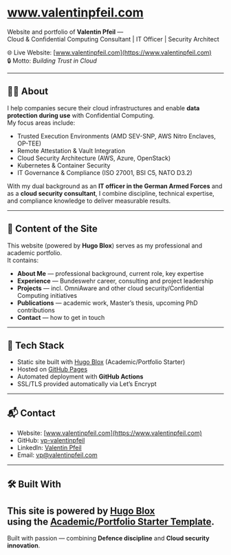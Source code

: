 # www.valentinpfeil.com

Website and portfolio of **Valentin Pfeil** —  
Cloud & Confidential Computing Consultant | IT Officer | Security Architect

🌐 Live Website: [www.valentinpfeil.com](https://www.valentinpfeil.com)  
🔒 Motto: *Building Trust in Cloud*  

---

## 👨‍💻 About
I help companies secure their cloud infrastructures and enable **data protection during use** with Confidential Computing.  
My focus areas include:

- Trusted Execution Environments (AMD SEV-SNP, AWS Nitro Enclaves, OP-TEE)  
- Remote Attestation & Vault Integration  
- Cloud Security Architecture (AWS, Azure, OpenStack)  
- Kubernetes & Container Security  
- IT Governance & Compliance (ISO 27001, BSI C5, NATO D3.2)  

With my dual background as an **IT officer in the German Armed Forces** and as a **cloud security consultant**, I combine discipline, technical expertise, and compliance knowledge to deliver measurable results.  

---

## 📂 Content of the Site
This website (powered by **Hugo Blox**) serves as my professional and academic portfolio.  
It contains:

- **About Me** — professional background, current role, key expertise  
- **Experience** — Bundeswehr career, consulting and project leadership  
- **Projects** — incl. OmniAware and other cloud security/Confidential Computing initiatives  
- **Publications** — academic work, Master’s thesis, upcoming PhD contributions  
- **Contact** — how to get in touch  

---

## 🚀 Tech Stack
- Static site built with [Hugo Blox](https://hugoblox.com/) (Academic/Portfolio Starter)  
- Hosted on [GitHub Pages](https://pages.github.com/)  
- Automated deployment with **GitHub Actions**  
- SSL/TLS provided automatically via Let’s Encrypt  

---

## 📬 Contact
- Website: [www.valentinpfeil.com](https://www.valentinpfeil.com)  
- GitHub: [vp-valentinpfeil](https://github.com/vp-valentinpfeil)  
- LinkedIn: [Valentin Pfeil](https://www.linkedin.com/in/valentinpfeil)  
- Email: [vp@valentinpfeil.com](mailto:vp@valentinpfeil.com)  

---

## 🛠️ Built With
This site is powered by [Hugo Blox](https://hugoblox.com/)  
using the [Academic/Portfolio Starter Template](https://github.com/HugoBlox/theme-academic-cv).
---

Built with passion — combining **Defence discipline** and **Cloud security innovation**.  

